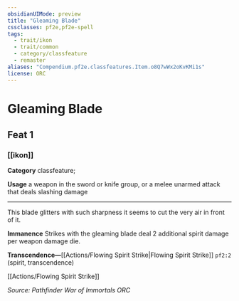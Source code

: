 ```yaml
---
obsidianUIMode: preview
title: "Gleaming Blade"
cssclasses: pf2e,pf2e-spell
tags:
  - trait/ikon
  - trait/common
  - category/classfeature
  - remaster
aliases: "Compendium.pf2e.classfeatures.Item.o8Q7wWx2oKvKMi1s"
license: ORC
---
```

# Gleaming Blade
## Feat 1
### [[ikon]]

**Category** classfeature; 




**Usage** a weapon in the sword or knife group, or a melee unarmed attack that deals slashing damage

* * *

This blade glitters with such sharpness it seems to cut the very air in front of it.

**Immanence** Strikes with the gleaming blade deal 2 additional spirit damage per weapon damage die.

**Transcendence—**[[Actions/Flowing Spirit Strike|Flowing Spirit Strike]] `pf2:2` (spirit, transcendence)

[[Actions/Flowing Spirit Strike]]

*Source: Pathfinder War of Immortals*
*ORC*